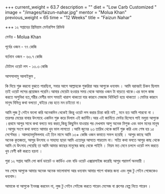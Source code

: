 +++
current_weight = 63.7
description = ""
diet = "Low Carb Customized "
image = "/images/faizun-nahar.jpg"
mentor = "Molua Khan"
previous_weight = 65
time = "12 Weeks"
title = "Faizun Nahar"

+++
১২ সপ্তাহের প্রিমিয়াম মেন্টরশিপ রিভিউ

মেন্টর - Molua Khan

পূর্বের ওজন - ৭৭ কেজি

বর্তমান ওজন - ৬৩.৭ কেজি

টোটাল ওয়েট লস - ১৩.৩ কেজি

আসসালামু আলাইকুম ,

কি দিয়ে শুরু করবো বুঝতে পারছিনা, সবার আগে আল্লাহকে শুকরিয়া আর আপুকে ধন্যবাদ । আমি বরাবরই চিকন ছিলাম তাই ওয়েট লসের প্রয়োজন পরেনি।আমার মেয়েটা হওয়ার সময় থেকে আমার ওজন টা বাড়তে থাকে।এর ফলে কাজ করতে অসুবিধা হত,শরীর বেশীর ভাগ সময়ই খারাপ থাকতো যার কারনে মেজাজ খিটখিটে হয়ে থাকতো ।মোটার কারনে মানুষ বিভিন্ন কথা বলতো ,বাইরে বের হতে মন চাইতো না।

আমি লুজ টু গেইন ফলো করি অনেকদিন থেকেই কিন্তু ওয়েট লস করার চিন্তা করি নাই , মনে হত আমি পারবো না । তারপর মেয়ের বাবার উৎসাহে একদিন শুরু করে দিলাম এই জার্নিটা।আর এই জার্নিতে মেন্টর হিসেবে পাই মলু্য়া আপুকে ।প্রথমে আপুর সাথে কথা বলতে ভয় করত,কিন্তু কিছুদিন যাওয়ার পর দেখলাম আপু অনেক মিশুক এবং ভাল মনের মানুষ ।আপুর সংগে কথা বলতে আমার খুব ভাল লাগতো ।আমি জুনের ২৩ তারিখ থেকে জার্নি শুরু করি এবং শেষ হয় ১৫ সেপ্টেম্বর । আলহামদুলিললাহ এই তিন মাসে আমি ১৩+ কেজি ওজন কমাতে সফল হয়েছি । আপুর কাছে আমি অনেক কৃতজ্ঞতা, আপুর উৎসাহ ও সাহায্য ছাড়া আমি এতোদুর আসতে পারতাম না। সত্যি কথা বলতে আপুর কাছ থেকে আমি যে উৎসাহ পেয়েছি তা আমি আমার কাছের মানুষের কাছ থেকে পাইনি । নিয়ম মত মেনে চললে ওয়েট লস করতে খুব বেশী কষ্ট করতে হয়না ।

পুরা ১২ সপ্তাহ আমি লো কার্ব ডায়েট ও কার্ডিও এবং বডি ওয়েট এক্সারসাইজ করেছি আপুর পরামর্শ অনযায়ী ।

সব শেষে আপুকে আমার অনেক অনেক ভালোবাসা আর ধন্যবাদ আমার পাশে থাকার জন্য এবং লুজ টু গেইন পেজেকেও ধন্যবাদ।

আমাকে বা আপুকে ইনবক্স করবেন না, লুজ টু গেইন পেইজে করতে পারেন মেসেজ বা গ্রুপের হেল্প নিতে পারেন ।